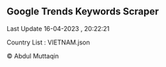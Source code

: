 

## Google Trends Keywords Scraper 
 
Last Update 16-04-2023 , 20:22:21

Country List :
VIETNAM.json



© Abdul Muttaqin 
